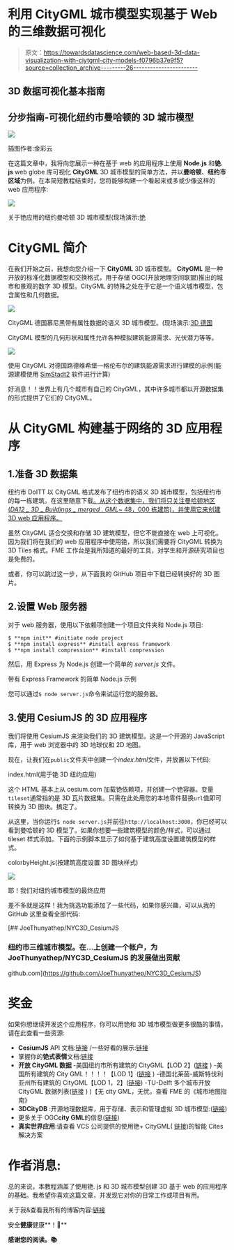 # 利用 CityGML 城市模型实现基于 Web 的三维数据可视化

> 原文：<https://towardsdatascience.com/web-based-3d-data-visualization-with-ciytgml-city-models-f0796b37e9f5?source=collection_archive---------26----------------------->

## 3D 数据可视化基本指南

## 分步指南-可视化纽约市曼哈顿的 3D 城市模型

![](img/559378e0a31644f5db61a6df03be3761.png)

插图作者:金彩云

在这篇文章中，我将向您展示一种在基于 web 的应用程序上使用 **Node.js** 和**铯. js** web globe 库可视化 **CityGML** 3D 城市模型的简单方法，并以**曼哈顿**、**纽约市区域**为例。在本简短教程结束时，您将能够构建一个看起来或多或少像这样的 web 应用程序:

![](img/14d8842a745e540a9a93ce8b2943024d.png)

关于铯应用的纽约曼哈顿 3D 城市模型(现场演示:[铯](https://demos.cesium.com/NewYork/)

# CityGML 简介

在我们开始之前，我想向您介绍一下 **CityGML** 3D 城市模型。 **CityGML** 是一种开放的标准化数据模型和交换格式，用于存储 OGC(开放地理空间联盟)推出的城市和景观的数字 3D 模型。CityGML 的特殊之处在于它是一个语义城市模型，包含属性和几何数据。

![](img/da8a4ff374dd71aab22f7c928991a78e.png)

CityGML 德国慕尼黑带有属性数据的语义 3D 城市模型。(现场演示:[3D 德国](https://deutschland.virtualcitymap.de/)

CityGML 模型的几何形状和属性允许各种模拟建筑能源需求、光伏潜力等等。

![](img/2d7fc49163f1150956e06fedba05fd64.png)

使用 CityGML 对德国路德维希堡—格伦布尔的建筑能源需求进行建模的示例(能源建模使用 [SimStadt2](http://www.simstadt.eu/en/examples.jsp) 软件进行计算)

好消息！！世界上有几个城市有自己的 CityGML，其中许多城市都以开源数据集的形式提供了它们的 CityGML。

# 从 CityGML 构建基于网络的 3D 应用程序

## 1.准备 3D 数据集

纽约市 DoITT 以 CityGML 格式发布了纽约市的语义 3D 城市模型，包括纽约市的每一栋建筑。在这里随意下载[。从这个数据集中，我们将只关注曼哈顿地区(*DA12 _ 3D _ Buildings _ merged . GML*~ 48，000 栋建筑)，并使用它来创建 3D web 应用程序。](https://www1.nyc.gov/site/doitt/initiatives/3d-building.page)

虽然 CityGML 适合交换和存储 3D 建筑模型，但它不能直接在 web 上可视化。因为我们将在我们的 web 应用程序中使用铯，所以我们需要将 CityGML 转换为 3D Tiles 格式。FME 工作台是我所知道的最好的工具，对学生和开源研究项目也是免费的。

或者，你可以跳过这一步，从下面我的 GitHub 项目中下载已经转换好的 3D 图片。

## 2.设置 Web 服务器

对于 web 服务器，使用以下依赖项创建一个项目文件夹和 Node.js 项目:

```
$ **npm init** #initiate node project
$ **npm install express** #install express framework
$ **npm install compression** #install compression 
```

然后，用 Express 为 Node.js 创建一个简单的 *server.js* 文件。

带有 Express Framework 的简单 Node.js 示例

您可以通过`$ node server.js`命令来试运行您的服务器。

## 3.使用 CesiumJS 的 3D 应用程序

我们将使用 CesiumJS 来渲染我们的 3D 建筑模型。这是一个开源的 JavaScript 库，用于 web 浏览器中的 3D 地球仪和 2D 地图。

现在，让我们在`public`文件夹中创建一个*index.html*文件，并放置以下代码:

index.html(用于铯 3D 纽约应用)

这个 HTML 基本上从 cesium.com 加载铯依赖项，并创建一个铯容器。变量`tileset`通常指的是 3D 瓦片数据集。只需在此处用您的本地零件替换`url`值即可转换为 3D 图块。搞定了。

从这里，当你运行`$ node server.js`并前往`http://localhost:3000`，你已经可以看到曼哈顿的 3D 模型了。如果你想要一些建筑模型的颜色/样式，可以通过 tileset 样式添加。下面的示例脚本显示了如何基于建筑高度设置建筑模型的样式。

colorbyHeight.js(按建筑高度设置 3D 图块样式)

![](img/da2646cfaab377b9251bdc43c016ec7e.png)

耶！我们对纽约城市模型的最终应用

差不多就是这样！我为挑选功能添加了一些代码，如果你感兴趣，可以从我的 GitHub 这里查看全部代码:

[](https://github.com/JoeThunyathep/NYC3D_CesiumJS) [## JoeThunyathep/NYC3D_CesiumJS

### 纽约市三维城市模型。在…上创建一个帐户，为 JoeThunyathep/NYC3D_CesiumJS 的发展做出贡献

github.com](https://github.com/JoeThunyathep/NYC3D_CesiumJS) 

# **奖金**

如果你想继续开发这个应用程序，你可以用铯和 3D 城市模型做更多很酷的事情。请在此查看一些资源:

*   **CesiumJS** API 文档:[链接](https://cesium.com/docs/cesiumjs-ref-doc/) /一些好看的展示:[链接](https://www.cesium.com/blog/categories/userstories/)
*   掌握你的**铯式表情**文档:[链接](https://github.com/CesiumGS/3d-tiles/tree/master/specification/Styling)
*   **开放 CityGML 数据**
    -美国纽约市所有建筑的 CityGML【LOD 2】([链接](https://www1.nyc.gov/site/doitt/initiatives/3d-building.page) )
    -美国所有建筑的 City GML！！！！【LOD 1】([链接](https://github.com/opencitymodel/opencitymodel) )
    -德国北莱茵-威斯特伐利亚州所有建筑的 CityGML【LOD 1，2】([链接](https://www.opengeodata.nrw.de/produkte/geobasis/3dg/))
    -TU-Delft 多个城市开放 CityGML 数据列表([链接](https://3d.bk.tudelft.nl/opendata/opencities/) )
    )【无 city GML，无忧。查看 FME 的《城市地图指南》
*   **3DCityDB** :开源地理数据库，用于存储、表示和管理虚拟 3D 城市模型:([链接](https://www.3dcitydb.org/3dcitydb/))
*   更多关于 OGC**city GML**的信息([链接](https://www.ogc.org/standards/citygml))
*   **真实世界应用**:请查看 VCS 公司提供的使用铯+ CityGML( [链接](https://www.virtualcitysystems.de/en/))的智能 Cites 解决方案

# 作者消息:

总的来说，本教程涵盖了使用铯. js 和 3D 城市模型创建 3D 基于 web 的应用程序的基础。我希望你喜欢这篇文章，并发现它对你的日常工作或项目有用。

关于我&查看我所有的博客内容:[链接](https://joets.medium.com/about-me-table-of-content-bc775e4f9dde)

安全**健康**健康**！💪**

**感谢您的阅读。📚**